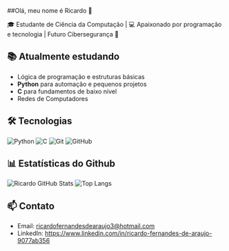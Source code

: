 ##Olá, meu nome é Ricardo 👋

🎓 Estudante de Ciência da Computação | 💻 Apaixonado por programação e tecnologia | 
Futuro Cibersegurança 🔐  

## 📚 Atualmente estudando
- Lógica de programação e estruturas básicas  
- **Python** para automação e pequenos projetos  
- **C** para fundamentos de baixo nível
- Redes de Computadores

## 🛠️ Tecnologias
![Python](https://img.shields.io/badge/Python-3776AB?style=for-the-badge&logo=python&logoColor=white)
![C](https://img.shields.io/badge/C-00599C?style=for-the-badge&logo=c&logoColor=white)
![Git](https://img.shields.io/badge/Git-F05032?style=for-the-badge&logo=git&logoColor=white)
![GitHub](https://img.shields.io/badge/GitHub-181717?style=for-the-badge&logo=github&logoColor=white)

## 📊 Estatísticas do Github
![Ricardo GitHub Stats](https://github-readme-stats.vercel.app/api?username=TheLuke451&show_icons=true&theme=tokyonight)
![Top Langs](https://github-readme-stats.vercel.app/api/top-langs/?username=TheLuke451&layout=compact&theme=tokyonight)

## 📫 Contato
- Email: ricardofernandesdearaujo3@hotmail.com
- LinkedIn: https://www.linkedin.com/in/ricardo-fernandes-de-araujo-9077ab356
<!--
**TheLuke451/TheLuke451** is a ✨ _special_ ✨ repository because its `README.md` (this file) appears on your GitHub profile.

Here are some ideas to get you started:

- 🔭 I’m currently working on ...
- 🌱 I’m currently learning ...
- 👯 I’m looking to collaborate on ...
- 🤔 I’m looking for help with ...
- 💬 Ask me about ...
- 📫 How to reach me: ...
- 😄 Pronouns: ...
- ⚡ Fun fact: ...
-->
